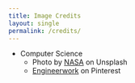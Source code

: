 ```yaml
---
title: Image Credits
layout: single
permalink: /credits/
---
```

- Computer Science 
    - Photo by [NASA](https://unsplash.com/@nasa) on Unsplash
    - [Engineerwork](https://in.pinterest.com/pin/786441153662932159/) on Pinterest